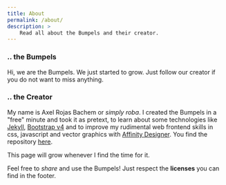 ```yaml
---
title: About
permalink: /about/
description: >
    Read all about the Bumpels and their creator.
---
```

### .. the Bumpels

Hi, we are the Bumpels.
We just started to grow. Just follow our creator if you do not want to miss anything.

### .. the Creator

My name is Axel Rojas Bachem or _simply roba_. I created the Bumpels in a "free" minute and took it as pretext, to learn about some technologies like [Jekyll][1], [Bootstrap v4][2] and to improve my rudimental web frontend skills in css, javascript and vector graphics with [Affinity Designer][3]. You find the repository [here][4].

This page will grow whenever I find the time for it.

Feel free to _share_ and use the Bumpels! Just respect the **licenses** you can find in the footer.

<!--TODO create FAQ if necessary-->

[1]: https://jekyllrb.com
[2]: https://getbootstrap.com/docs/4.0/getting-started/introduction/
[3]: https://affinity.serif.com/de/designer/
[4]: https://github.com/simplyRoba/bumpels
